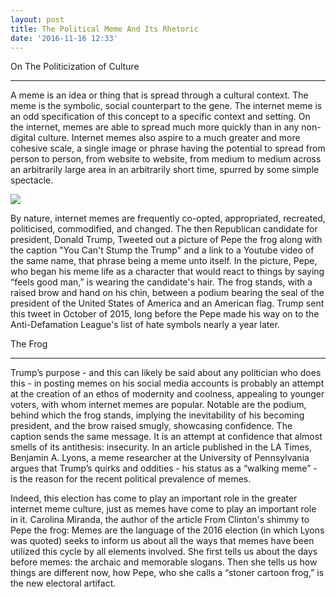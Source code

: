 ```yaml
---
layout: post
title: The Political Meme And Its Rhetoric
date: '2016-11-16 12:33'
---
```


On The Politicization of Culture

---

  A meme is an idea or thing that is spread through a cultural context. The meme is the symbolic, social counterpart to the gene. The internet meme is an odd specification of this concept to a specific context and setting. On the internet, memes are able to spread much more quickly than in any non-digital culture. Internet memes also aspire to a much greater and more cohesive scale, a single image or phrase having the potential to spread from person to person, from website to website, from medium to medium across an arbitrarily large area in an arbitrarily short time, spurred by some simple spectacle.

![](https://pbs.twimg.com/media/CRLvYeaUYAEtT9T.png)

By nature, internet memes are frequently co-opted, appropriated, recreated, politicised, commodified, and changed. The then Republican candidate for president, Donald Trump, Tweeted out a picture of Pepe the frog along with the caption "You Can't Stump the Trump" and a link to a Youtube video of the same name, that phrase being a meme unto itself. In the picture, Pepe, who began his meme life as a character that would react to things by saying “feels good man,” is wearing the candidate's hair. The frog stands, with a raised brow and hand on his chin, between a podium bearing the seal of the president of the United States of America and an American flag. Trump sent this tweet in October of 2015, long before the Pepe made his way on to the Anti-Defamation League's list of hate symbols nearly a year later.


The Frog

---

   Trump’s purpose - and this can likely be said about any politician who does this - in posting memes on his social media accounts is probably an attempt at the creation of an ethos of modernity and coolness, appealing to younger voters, with whom internet memes are popular. Notable are the podium, behind which the frog stands, implying the inevitability of his becoming president, and the brow raised smugly, showcasing confidence. The caption sends the same message. It is an attempt at confidence that almost smells of its antithesis: insecurity. In an article published in the LA Times, Benjamin A. Lyons, a meme researcher at the University of Pennsylvania argues that Trump’s quirks and oddities - his status as a “walking meme” - is the reason for the recent political prevalence of memes.

  Indeed, this election has come to play an important role in the greater internet meme culture, just as memes have come to play an important role in it. Carolina Miranda, the author of the article From Clinton's shimmy to Pepe the frog: Memes are the language of the 2016 election (in which Lyons was quoted) seeks to inform us about all the ways that memes have been utilized this cycle by all elements involved. She first tells us about the days before memes: the archaic and memorable slogans. Then she tells us how things are different now, how Pepe, who she calls a “stoner cartoon frog,” is the new electoral artifact.
